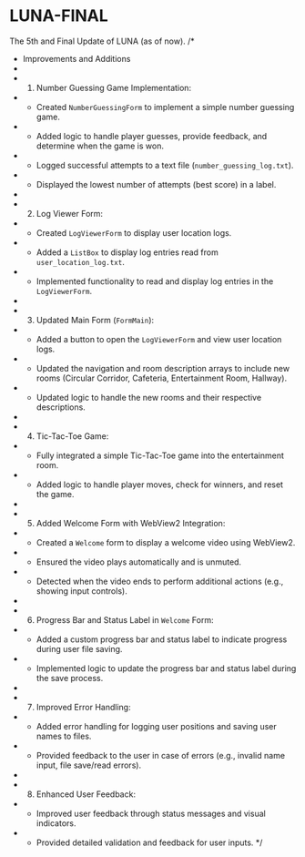 # LUNA-FINAL
 The 5th and Final Update of LUNA (as of now).
/*
 * Improvements and Additions
 *
 * 1. Number Guessing Game Implementation:
 *    - Created `NumberGuessingForm` to implement a simple number guessing game.
 *    - Added logic to handle player guesses, provide feedback, and determine when the game is won.
 *    - Logged successful attempts to a text file (`number_guessing_log.txt`).
 *    - Displayed the lowest number of attempts (best score) in a label.
 *
 * 2. Log Viewer Form:
 *    - Created `LogViewerForm` to display user location logs.
 *    - Added a `ListBox` to display log entries read from `user_location_log.txt`.
 *    - Implemented functionality to read and display log entries in the `LogViewerForm`.
 *
 * 3. Updated Main Form (`FormMain`):
 *    - Added a button to open the `LogViewerForm` and view user location logs.
 *    - Updated the navigation and room description arrays to include new rooms (Circular Corridor, Cafeteria, Entertainment Room, Hallway).
 *    - Updated logic to handle the new rooms and their respective descriptions.
 *
 * 4. Tic-Tac-Toe Game:
 *    - Fully integrated a simple Tic-Tac-Toe game into the entertainment room.
 *    - Added logic to handle player moves, check for winners, and reset the game.
 *
 * 5. Added Welcome Form with WebView2 Integration:
 *    - Created a `Welcome` form to display a welcome video using WebView2.
 *    - Ensured the video plays automatically and is unmuted.
 *    - Detected when the video ends to perform additional actions (e.g., showing input controls).
 *
 * 6. Progress Bar and Status Label in `Welcome` Form:
 *    - Added a custom progress bar and status label to indicate progress during user file saving.
 *    - Implemented logic to update the progress bar and status label during the save process.
 *
 * 7. Improved Error Handling:
 *    - Added error handling for logging user positions and saving user names to files.
 *    - Provided feedback to the user in case of errors (e.g., invalid name input, file save/read errors).
 *
 * 8. Enhanced User Feedback:
 *    - Improved user feedback through status messages and visual indicators.
 *    - Provided detailed validation and feedback for user inputs.
 */
